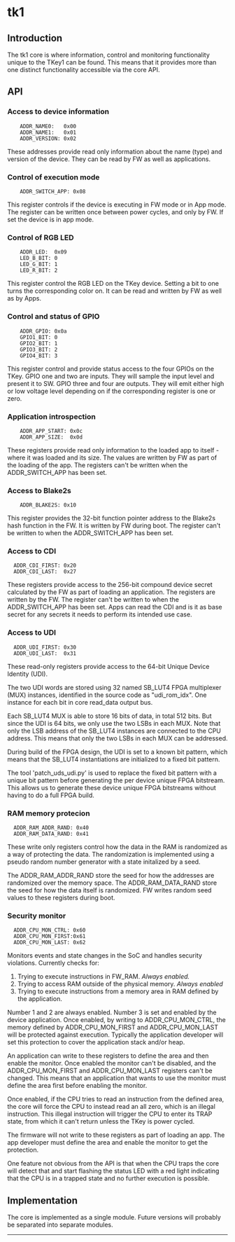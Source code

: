 # tk1

## Introduction

The tk1 core is where information, control and monitoring
functionality unique to the TKey1 can be found. This means that it
provides more than one distinct functionality accessible via the core
API.


## API

### Access to device information

```
	ADDR_NAME0:   0x00
	ADDR_NAME1:   0x01
	ADDR_VERSION: 0x02
```

These addresses provide read only information about the name (type)
and version of the device. They can be read by FW as well as
applications.


### Control of execution mode

```
	ADDR_SWITCH_APP: 0x08
```

This register controls if the device is executing in FW mode or in App
mode. The register can be written once between power cycles, and only
by FW. If set the device is in app mode.


### Control of RGB LED

```
	ADDR_LED:  0x09
	LED_B_BIT: 0
	LED_G_BIT: 1
	LED_R_BIT: 2
```

This register control the RGB LED on the TKey device. Setting a bit to
one turns the corresponding color on. It can be read and written by FW
as well as by Apps.


### Control and status of GPIO

```
	ADDR_GPIO: 0x0a
	GPIO1_BIT: 0
	GPIO2_BIT: 1
	GPIO3_BIT: 2
	GPIO4_BIT: 3
```

This register control and provide status access to the four GPIOs on
the TKey. GPIO one and two are inputs. They will sample the input
level and present it to SW. GPIO three and four are outputs. They will
emit either high or low voltage level depending on if the
corresponding register is one or zero.


### Application introspection

```
	ADDR_APP_START: 0x0c
	ADDR_APP_SIZE:  0x0d
```

These registers provide read only information to the loaded app to
itself - where it was loaded and its size. The values are written by
FW as part of the loading of the app. The registers can't be written
when the ADDR_SWITCH_APP has been set.


### Access to Blake2s

```
	ADDR_BLAKE2S: 0x10
```

This register provides the 32-bit function pointer address to the
Blake2s hash function in the FW. It is written by FW during boot. The
register can't be written to when the ADDR_SWITCH_APP has been set.


### Access to CDI

```
  ADDR_CDI_FIRST: 0x20
  ADDR_CDI_LAST:  0x27
```

These registers provide access to the 256-bit compound device secret
calculated by the FW as part of loading an application. The registers
are written by the FW. The register can't be written to when the
ADDR_SWITCH_APP has been set. Apps can read the CDI and is it as base
secret for any secrets it needs to perform its intended use case.


### Access to UDI

```
  ADDR_UDI_FIRST: 0x30
  ADDR_UDI_LAST:  0x31
```

These read-only registers provide access to the 64-bit Unique Device
Identity (UDI).

The two UDI words are stored using 32 named SB\_LUT4 FPGA multiplexer
(MUX) instances, identified in the source code as "udi\_rom\_idx". One
instance for each bit in core read_data output bus.

Each SB\_LUT4 MUX is able to store 16 bits of data, in total 512 bits.
But since the UDI is 64 bits, we only use the two LSBs in each MUX.
Note that only the LSB address of the SB_LUT4 instances are connected
to the CPU address. This means that only the two LSBs in each MUX can
be addressed.

During build of the FPGA design, the UDI is set to a known bit
pattern, which means that the SB_LUT4 instantiations are initialized
to a fixed bit pattern.

The tool 'patch\_uds\_udi.py' is used to replace the fixed bit pattern
with a unique bit pattern before generating the per device unique FPGA
bitstream. This allows us to generate these device unique FPGA
bitstreams without having to do a full FPGA build.


### RAM memory protecion

```
  ADDR_RAM_ADDR_RAND: 0x40
  ADDR_RAM_DATA_RAND: 0x41
```

These write only registers control how the data in the RAM is
randomized as a way of protecting the data. The randomization is
implemented using a pseudo random number generator with a state
initalized by a seed.

The ADDR_RAM_ADDR_RAND store the seed for how the addresses are
randomized over the memory space. The ADDR_RAM_DATA_RAND store the
seed for how the data itself is randomized. FW writes random seed
values to these registers during boot.


### Security monitor

```
  ADDR_CPU_MON_CTRL: 0x60
  ADDR_CPU_MON_FIRST:0x61
  ADDR_CPU_MON_LAST: 0x62
```

Monitors events and state changes in the SoC and handles security
violations. Currently checks for:

1. Trying to execute instructions in FW_RAM. *Always enabled.*
2. Trying to access RAM outside of the physical memory. *Always enabled*
3. Trying to execute instructions from a memory area in RAM defined by
   the application.

Number 1 and 2 are always enabled. Number 3 is set and enabled by the
device application. Once enabled, by writing to ADDR_CPU_MON_CTRL, the
memory defined by ADDR_CPU_MON_FIRST and ADDR_CPU_MON_LAST will be
protected against execution. Typically the application developer will
set this protection to cover the application stack and/or heap.

An application can write to these registers to define the area and
then enable the monitor. Once enabled the monitor can't be disabled,
and the ADDR_CPU_MON_FIRST and ADDR_CPU_MON_LAST registers can't be
changed. This means that an application that wants to use the monitor
must define the area first before enabling the monitor.

Once enabled, if the CPU tries to read an instruction from the defined
area, the core will force the CPU to instead read an all zero, which
is an illegal instruction. This illegal instruction will trigger the
CPU to enter its TRAP state, from which it can't return unless the
TKey is power cycled.

The firmware will not write to these registers as part of loading an
app. The app developer must define the area and enable the monitor to
get the protection.

One feature not obvious from the API is that when the CPU traps the
core will detect that and start flashing the status LED with a red
light indicating that the CPU is in a trapped state and no further
execution is possible.

## Implementation

The core is implemented as a single module. Future versions will
probably be separated into separate modules.

---
